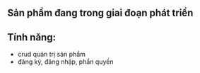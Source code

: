 ## Sản phẩm đang trong giai đoạn phát triển
## Tính năng: 
  - crud quản trị sản phẩm
  - đăng ký, đăng nhập, phẩn quyền

